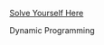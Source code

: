 [Solve Yourself Here](https://www.hackerrank.com/challenges/abbr/problem?isFullScreen=true)

Dynamic Programming
